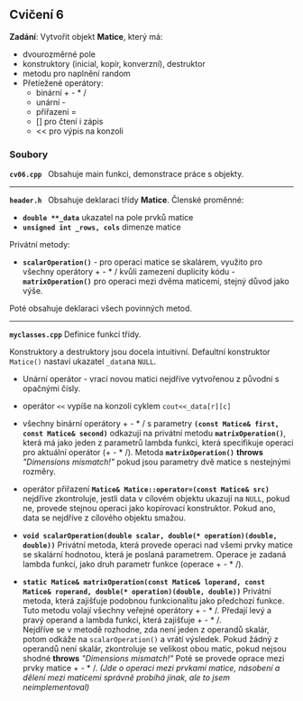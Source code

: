 ## Cvičení 6

 **Zadání**:
Vytvořit objekt **Matice**, který má:
- dvourozměrné pole 
- konstruktory (inicial, kopír, konverzní), destruktor
- metodu pro naplnění random
- Přetíežené operátory:
	- binární + - * /
	- unární -
	- přiřazení =
	- [] pro čtení i zápis
	- << pro výpis na konzoli

 
### Soubory
 **``cv06.cpp ``**
 Obsahuje main funkci, demonstrace práce s objekty. 

-----
 **``header.h ``**
 Obsahuje deklaraci třídy **Matice**. 
Členské proměnné:
- **``double **_data``** ukazatel na pole prvků matice
- **``unsigned int _rows, cols``** dimenze matice

Privátní metody:
- **``scalarOperation()``** - pro operaci matice se skalárem, využito pro všechny operátory + - * / kvůli zamezení duplicity kódu
-**`` matrixOperation()``** pro operaci mezi dvěma maticemi, stejný důvod jako výše.

Poté obsahuje deklaraci všech povinných metod.

---
**``myclasses.cpp``**
Definice funkcí třídy.

Konstruktory a destruktory jsou docela intuitivní. Defaultní konstruktor ``Matice()`` nastaví ukazatel ``_data``na ``NULL``.

- Unární operátor - vrací novou matici nejdříve vytvořenou z původní s opačnými čísly.

- operátor ``<<`` vypíše na konzoli cyklem ``cout<<_data[r][c]``

- všechny binární operátory + - * / s parametry **``(const Matice& first, const Matice& second)``** odkazují na privátní metodu **``matrixOperation()``**, která má jako jeden z parametrů lambda funkci, která specifikuje operaci pro aktuální operátor (+ - * /). Metoda **``matrixOperation()``** **throws** *"Dimensions mismatch!"*  pokud jsou parametry dvě matice s nestejnými rozměry.

- operátor přiřazení **``Matice& Matice::operator=(const Matice& src)``** nejdříve zkontroluje, jestli data v cílovém objektu ukazují na ``NULL``, pokud ne, provede stejnou operaci jako kopírovací konstruktor. Pokud ano, data se nejdříve z cílového objektu smažou.

- **``void scalarOperation(double scalar, double(* operation)(double, double))``**
Privátní metoda, která provede operaci nad všemi prvky matice se skalární hodnotou, která je poslaná parametrem. Operace je zadaná lambda funkcí, jako druh parametr funkce (operace + - * /).

- **``static Matice& matrixOperation(const Matice& loperand, const Matice& roperand, double(* operation)(double, double))``**
Privátní metoda, která zajišťuje podobnou funkcionalitu jako předchozí funkce. Tuto metodu volají všechny veřejné operátory + - * /. Předají levý a pravý operand a lambda funkci, která zajišťuje + - * /.  
Nejdříve se v metodě rozhodne, zda není jeden z operandů skalár, potom odkáže na ``scalarOperation()`` a vrátí výsledek.
Pokud žádný z operandů není skalár, zkontroluje se velikost obou matic, pokud nejsou shodné **throws** *"Dimensions mismatch!"*
Poté se provede oprace mezi prvky matice + - * /. 
*(Jde o operaci mezi prvkami matice, násobení a dělení mezi maticemi správně probíhá jinak, ale to jsem neimplementoval)*


<!--stackedit_data:
eyJoaXN0b3J5IjpbLTY1MDQyMzk0NF19
-->